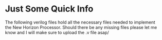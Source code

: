 # Just Some Quick Info 

The following verilog files hold all the necessary files needed to implement the New Horizon Processor.
Should there be any missing files please let me know and I will make sure to upload the .v file asap/
